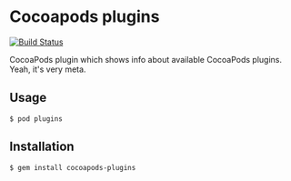 # Cocoapods plugins

[![Build Status](https://travis-ci.org/CocoaPods/cocoapods-plugins.png?branch=master)](https://travis-ci.org/CocoaPods/cocoapods-plugins)

CocoaPods plugin which shows info about available CocoaPods plugins. Yeah, it's very meta.

## Usage

    $ pod plugins

## Installation

    $ gem install cocoapods-plugins